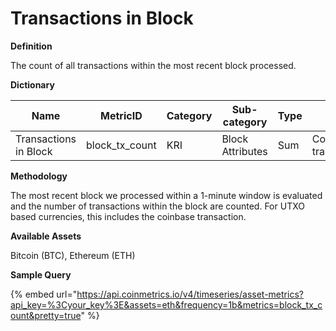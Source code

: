 # Transactions in Block

**Definition**

The count of all transactions within the most recent block processed.

**Dictionary**

| Name                  | MetricID         | Category | Sub-category     | Type | Unit                  | Interval |
| --------------------- | ---------------- | -------- | ---------------- | ---- | --------------------- | -------- |
| Transactions in Block | block\_tx\_count | KRI      | Block Attributes | Sum  | Count of transactions | 1b       |

**Methodology**

The most recent block we processed within a 1-minute window is evaluated and the number of transactions within the block are counted. For UTXO based currencies, this includes the coinbase transaction.

**Available Assets**

Bitcoin (BTC), Ethereum (ETH)

**Sample Query**

{% embed url="https://api.coinmetrics.io/v4/timeseries/asset-metrics?api_key=%3Cyour_key%3E&assets=eth&frequency=1b&metrics=block_tx_count&pretty=true" %}
